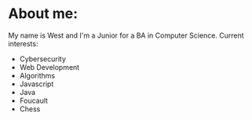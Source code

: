 # About me:
My name is West and I'm a Junior for a BA in Computer Science. Current interests: 
- Cybersecurity
- Web Development
- Algorithms
- Javascript 
- Java
- Foucault
- Chess 
